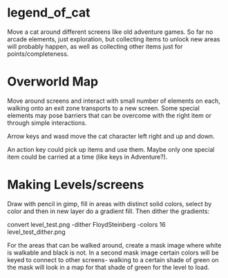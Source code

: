 legend_of_cat
=============

Move a cat around different screens like old adventure games.  So far no arcade elements, just exploration, but collecting items to unlock new areas will probably happen, as well as collecting other items just for points/completeness.

Overworld Map
=============

Move around screens and interact with small number of elements on each, walking onto an exit zone transports to a new screen.  Some special elements may pose barriers that can be overcome with the right item or through simple interactions.

Arrow keys and wasd move the cat character left right and up and down.

An action key could pick up items and use them.  Maybe only one special item could be carried at a time (like keys in Adventure?).

Making Levels/screens
=====================

Draw with pencil in gimp, fill in areas with distinct solid colors, select by color and then in new layer do a gradient fill.  Then dither the gradients:

convert level_test.png -dither FloydSteinberg -colors 16 level_test_dither.png

For the areas that can be walked around, create a mask image where white is walkable and black is not.  In a second mask image certain colors will be keyed to connect to other screens- walking to a certain shade of green on the mask will look in a map for that shade of green for the level to load.
